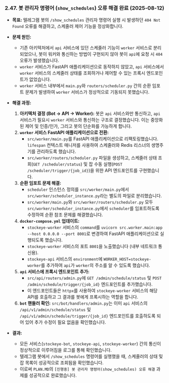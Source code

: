 ### 2.47. 봇 관리자 명령어 (`show_schedules`) 오류 해결 완료 (2025-08-12)

*   **목표:** 텔레그램 봇의 `/show_schedules` 관리자 명령어 실행 시 발생하던 `404 Not Found` 오류를 해결하고, 스케줄러 제어 기능을 정상화합니다.

*   **문제 원인:**
    *   기존 아키텍처에서 `api` 서비스에 있던 스케줄러 기능이 `worker` 서비스로 분리되었으나, 봇이 워커와 통신하는 방법이 구현되지 않아 봇이 `api`에 요청 시 `404` 오류가 발생했습니다.
    *   `worker` 서비스가 FastAPI 애플리케이션으로 동작하지 않았고, `api` 서비스에서 `worker` 서비스의 스케줄러 상태를 조회하거나 제어할 수 있는 프록시 엔드포인트가 없었습니다.
    *   `worker` 서비스 내부에서 `main.py`와 `routers/scheduler.py` 간의 순환 임포트 문제가 발생하여 `worker` 서비스가 정상적으로 기동되지 못했습니다.

*   **해결 과정:**
    1.  **아키텍처 결정 (Bot -> API -> Worker):** 봇은 `api` 서비스와만 통신하고, `api` 서비스가 필요시 `worker` 서비스와 통신하는 구조로 결정했습니다. 이는 중앙화된 제어 및 인증/인가, 그리고 봇의 단순화를 가능하게 합니다.
    2.  **`worker` 서비스 FastAPI 애플리케이션으로 전환:**
        *   `src/worker/main.py`를 FastAPI 애플리케이션으로 리팩토링했습니다. `lifespan` 컨텍스트 매니저를 사용하여 스케줄러와 Redis 리스너의 생명주기를 관리하도록 했습니다.
        *   `src/worker/routers/scheduler.py` 파일을 생성하고, 스케줄러 상태 조회(`GET /scheduler/status`) 및 잡 수동 실행(`POST /scheduler/trigger/{job_id}`)을 위한 API 엔드포인트를 구현했습니다.
    3.  **순환 임포트 문제 해결:**
        *   `scheduler` 인스턴스 정의를 `src/worker/main.py`에서 `src/worker/scheduler_instance.py`라는 별도의 파일로 분리했습니다.
        *   `src/worker/main.py`와 `src/worker/routers/scheduler.py` 모두 `src/worker/scheduler_instance.py`에서 `scheduler`를 임포트하도록 수정하여 순환 참조 문제를 해결했습니다.
    4.  **`docker-compose.yml` 업데이트:**
        *   `stockeye-worker` 서비스의 `command`를 `uvicorn src.worker.main:app --host 0.0.0.0 --port 8001`로 변경하여 FastAPI 애플리케이션으로 실행되도록 했습니다.
        *   `stockeye-worker` 서비스의 포트 `8001`을 노출했습니다 (내부 네트워크 통신용).
        *   `stockeye-api` 서비스의 `environment`에 `WORKER_HOST=stockeye-worker`를 추가하여 `api`가 `worker`의 주소를 알 수 있도록 했습니다.
    5.  **`api` 서비스에 프록시 엔드포인트 추가:**
        *   `src/api/routers/admin.py`에 `GET /admin/schedule/status` 및 `POST /admin/schedule/trigger/{job_id}` 엔드포인트를 추가했습니다.
        *   이 엔드포인트들은 `httpx`를 사용하여 `stockeye-worker` 서비스의 해당 API를 호출하고 그 결과를 봇에게 프록시하는 역할을 합니다.
    6.  **`bot` 핸들러 확인:** `src/bot/handlers/admin.py`는 이미 `api` 서비스의 `/api/v1/admin/schedule/status` 및 `/api/v1/admin/schedule/trigger/{job_id}` 엔드포인트를 호출하도록 되어 있어 추가 수정이 필요 없음을 확인했습니다.

*   **결과:**
    *   모든 서비스(`stockeye-bot`, `stockeye-api`, `stockeye-worker`) 간의 통신이 정상적으로 이루어짐을 로그를 통해 확인했습니다.
    *   텔레그램 봇에서 `/show_schedules` 명령어를 실행했을 때, 스케줄러의 상태 및 잡 목록이 성공적으로 조회됨을 확인했습니다.
    *   이로써 `PLAN.MD`의 `[진행중] 봇 관리자 명령어(show_schedules) 오류 해결` 과제를 성공적으로 완료했습니다.